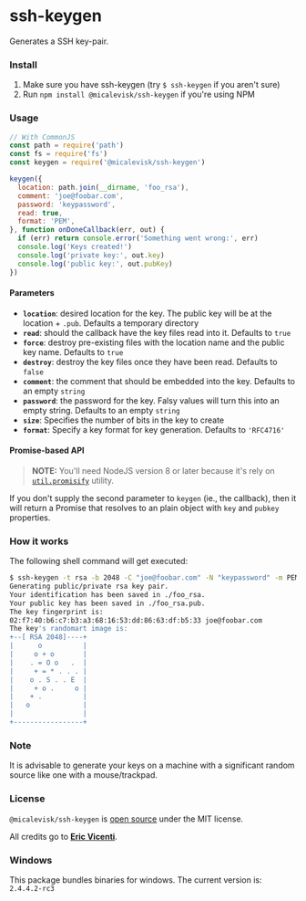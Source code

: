 # ssh-keygen

Generates a SSH key-pair.

### Install

1. Make sure you have ssh-keygen (try `$ ssh-keygen` if you aren't sure)
2. Run `npm install @micalevisk/ssh-keygen` if you're using NPM

### Usage

```js
// With CommonJS
const path = require('path')
const fs = require('fs')
const keygen = require('@micalevisk/ssh-keygen')

keygen({
  location: path.join(__dirname, 'foo_rsa'),
  comment: 'joe@foobar.com',
  password: 'keypassword',
  read: true,
  format: 'PEM',
}, function onDoneCallback(err, out) {
  if (err) return console.error('Something went wrong:', err)
  console.log('Keys created!')
  console.log('private key:', out.key)
  console.log('public key:', out.pubKey)
})
```

#### Parameters

- **`location`**: desired location for the key. The public key will be at the location + `.pub`. Defaults a temporary directory
- **`read`**: should the callback have the key files read into it. Defaults to `true`
- **`force`**: destroy pre-existing files with the location name and the public key name. Defaults to `true`
- **`destroy`**: destroy the key files once they have been read. Defaults to `false`
- **`comment`**: the comment that should be embedded into the key. Defaults to an empty `string`
- **`password`**: the password for the key. Falsy values will turn this into an empty string. Defaults to an empty `string`
- **`size`**: Specifies the number of bits in the key to create
- **`format`**: Specify a key format for key generation. Defaults to `'RFC4716'`

#### Promise-based API

> **NOTE:** You'll need NodeJS version 8 or later because it's rely on [`util.promisify`](https://nodejs.org/dist/latest-v8.x/docs/api/util.html#util_util_promisify_original) utility.

If you don't supply the second parameter to `keygen` (ie., the callback), then it will return a Promise that resolves to an plain object with `key` and `pubkey` properties.

### How it works

The following shell command will get executed:

```bash
$ ssh-keygen -t rsa -b 2048 -C "joe@foobar.com" -N "keypassword" -m PEM -f ./foo_rsa
Generating public/private rsa key pair.
Your identification has been saved in ./foo_rsa.
Your public key has been saved in ./foo_rsa.pub.
The key fingerprint is:
02:f7:40:b6:c7:b3:a3:68:16:53:dd:86:63:df:b5:33 joe@foobar.com
The key's randomart image is:
+--[ RSA 2048]----+
|      o          |
|     o + o       |
|    . = O o   .  |
|     + = * . . . |
|    o . S . . E  |
|     + o .     o |
|    + .          |
|   o             |
|                 |
+-----------------+
```

### Note

It is advisable to generate your keys on a machine with a significant random source like one with a mouse/trackpad.

### License

`@micalevisk/ssh-keygen` is [open source](./LICENSE.md) under the MIT license.

All credits go to [**Eric Vicenti**](https://github.com/ericvicenti).

### Windows

This package bundles binaries for windows. The current version is: `2.4.4.2-rc3`
